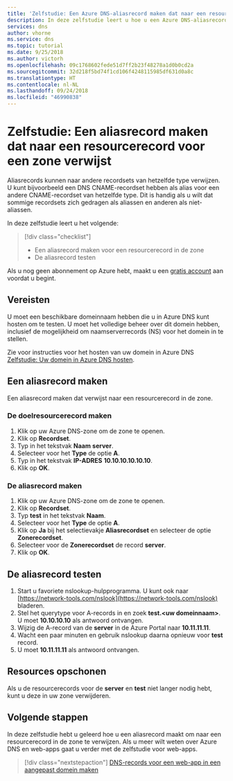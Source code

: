 ```yaml
---
title: 'Zelfstudie: Een Azure DNS-aliasrecord maken dat naar een resourcerecord in de zone verwijst.'
description: In deze zelfstudie leert u hoe u een Azure DNS-aliasrecord zo configureert dat deze verwijst naar een resourcerecord in de zone.
services: dns
author: vhorne
ms.service: dns
ms.topic: tutorial
ms.date: 9/25/2018
ms.author: victorh
ms.openlocfilehash: 09c1768602fede51d7ff2b23f48278a1d0b0cd2a
ms.sourcegitcommit: 32d218f5bd74f1cd106f4248115985df631d0a8c
ms.translationtype: HT
ms.contentlocale: nl-NL
ms.lasthandoff: 09/24/2018
ms.locfileid: "46990838"
---
```

# <a name="tutorial-create-an-alias-record-to-refer-to-a-zone-resource-record"></a>Zelfstudie: Een aliasrecord maken dat naar een resourcerecord voor een zone verwijst

Aliasrecords kunnen naar andere recordsets van hetzelfde type verwijzen. U kunt bijvoorbeeld een DNS CNAME-recordset hebben als alias voor een andere CNAME-recordset van hetzelfde type. Dit is handig als u wilt dat sommige recordsets zich gedragen als aliassen en anderen als niet-aliassen.

In deze zelfstudie leert u het volgende:

> [!div class="checklist"]
> * Een aliasrecord maken voor een resourcerecord in de zone
> * De aliasrecord testen


Als u nog geen abonnement op Azure hebt, maakt u een [gratis account](https://azure.microsoft.com/free/?WT.mc_id=A261C142F) aan voordat u begint.

## <a name="prerequisites"></a>Vereisten
U moet een beschikbare domeinnaam hebben die u in Azure DNS kunt hosten om te testen. U moet het volledige beheer over dit domein hebben, inclusief de mogelijkheid om naamserverrecords (NS) voor het domein in te stellen.

Zie voor instructies voor het hosten van uw domein in Azure DNS [Zelfstudie: Uw domein in Azure DNS hosten](dns-delegate-domain-azure-dns.md).


## <a name="create-an-alias-record"></a>Een aliasrecord maken

Een aliasrecord maken dat verwijst naar een resourcerecord in de zone.

### <a name="create-the-target-resource-record"></a>De doelresourcerecord maken
1. Klik op uw Azure DNS-zone om de zone te openen.
2. Klik op **Recordset**.
3. Typ in het tekstvak **Naam** **server**.
4. Selecteer voor het **Type** de optie **A**.
5. Typ in het tekstvak **IP-ADRES** **10.10.10.10.10.10**.
6. Klik op **OK**.

### <a name="create-the-alias-record"></a>De aliasrecord maken
1. Klik op uw Azure DNS-zone om de zone te openen.
2. Klik op **Recordset**.
3. Typ **test** in het tekstvak **Naam**.
4. Selecteer voor het **Type** de optie **A**.
5. Klik op **Ja** bij het selectievakje **Aliasrecordset** en selecteer de optie **Zonerecordset**.
6. Selecteer voor de **Zonerecordset** de record **server**.
7. Klik op **OK**.

## <a name="test-the-alias-record"></a>De aliasrecord testen

1. Start u favoriete nslookup-hulpprogramma. U kunt ook naar [https://network-tools.com/nslook](https://network-tools.com/nslook) bladeren.
2. Stel het querytype voor A-records in en zoek **test.\<uw domeinnaam\>**. U moet **10.10.10.10** als antwoord ontvangen.
3. Wijzig de A-record van de **server** in de Azure Portal naar **10.11.11.11**.
4. Wacht een paar minuten en gebruik nslookup daarna opnieuw voor **test** record.
5. U moet **10.11.11.11** als antwoord ontvangen.

## <a name="clean-up-resources"></a>Resources opschonen

Als u de resourcerecords voor de **server** en **test** niet langer nodig hebt, kunt u deze in uw zone verwijderen.


## <a name="next-steps"></a>Volgende stappen

In deze zelfstudie hebt u geleerd hoe u een aliasrecord maakt om naar een resourcerecord in de zone te verwijzen. Als u meer wilt weten over Azure DNS en web-apps gaat u verder met de zelfstudie voor web-apps.

> [!div class="nextstepaction"]
> [DNS-records voor een web-app in een aangepast domein maken](./dns-web-sites-custom-domain.md)
